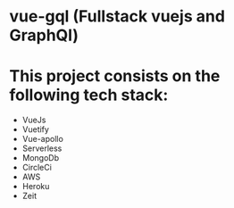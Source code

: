 # vue-gql (Fullstack vuejs and GraphQl)

# This project consists on the following tech stack:

- VueJs
- Vuetify
- Vue-apollo
- Serverless
- MongoDb
- CircleCi
- AWS
- Heroku
- Zeit
